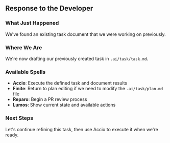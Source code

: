 ## Response to the Developer

### What Just Happened

We've found an existing task document that we were working on previously.

### Where We Are

We're now drafting our previously created task in `.ai/task/task.md`.

### Available Spells

- **Accio**: Execute the defined task and document results
- **Finite**: Return to plan editing if we need to modify the `.ai/task/plan.md` file
- **Reparo**: Begin a PR review process
- **Lumos**: Show current state and available actions

### Next Steps

Let's continue refining this task, then use Accio to execute it when we're ready.
